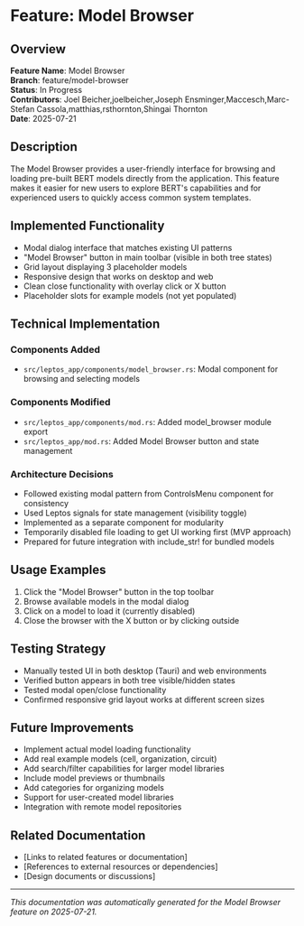 # Feature: Model Browser

## Overview

**Feature Name**: Model Browser  
**Branch**: feature/model-browser  
**Status**: In Progress  
**Contributors**: Joel Beicher,joelbeicher,Joseph Ensminger,Maccesch,Marc-Stefan Cassola,matthias,rsthornton,Shingai Thornton  
**Date**: 2025-07-21

## Description

The Model Browser provides a user-friendly interface for browsing and loading pre-built BERT models directly from the application. This feature makes it easier for new users to explore BERT's capabilities and for experienced users to quickly access common system templates.

## Implemented Functionality

- Modal dialog interface that matches existing UI patterns
- "Model Browser" button in main toolbar (visible in both tree states)
- Grid layout displaying 3 placeholder models
- Responsive design that works on desktop and web
- Clean close functionality with overlay click or X button
- Placeholder slots for example models (not yet populated)

## Technical Implementation

### Components Added

- `src/leptos_app/components/model_browser.rs`: Modal component for browsing and selecting models

### Components Modified

- `src/leptos_app/components/mod.rs`: Added model_browser module export
- `src/leptos_app/mod.rs`: Added Model Browser button and state management

### Architecture Decisions

- Followed existing modal pattern from ControlsMenu component for consistency
- Used Leptos signals for state management (visibility toggle)
- Implemented as a separate component for modularity
- Temporarily disabled file loading to get UI working first (MVP approach)
- Prepared for future integration with include_str! for bundled models

## Usage Examples

1. Click the "Model Browser" button in the top toolbar
2. Browse available models in the modal dialog
3. Click on a model to load it (currently disabled)
4. Close the browser with the X button or by clicking outside

## Testing Strategy

- Manually tested UI in both desktop (Tauri) and web environments
- Verified button appears in both tree visible/hidden states
- Tested modal open/close functionality
- Confirmed responsive grid layout works at different screen sizes

## Future Improvements

- Implement actual model loading functionality
- Add real example models (cell, organization, circuit)
- Add search/filter capabilities for larger model libraries
- Include model previews or thumbnails
- Add categories for organizing models
- Support for user-created model libraries
- Integration with remote model repositories

## Related Documentation

- [Links to related features or documentation]
- [References to external resources or dependencies]
- [Design documents or discussions]

---

_This documentation was automatically generated for the Model Browser feature on 2025-07-21._
